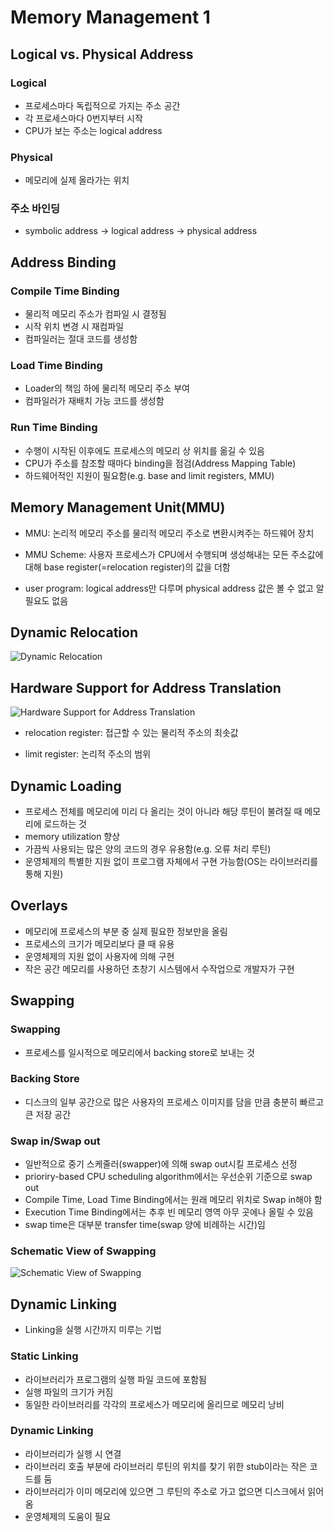# Memory Management 1

## Logical vs. Physical Address

### Logical

* 프로세스마다 독립적으로 가지는 주소 공간
* 각 프로세스마다 0번지부터 시작
* CPU가 보는 주소는 logical address

### Physical

* 메모리에 실제 올라가는 위치

### 주소 바인딩

* symbolic address -> logical address -> physical address

## Address Binding

### Compile Time Binding

* 물리적 메모리 주소가 컴파일 시 결정됨
* 시작 위치 변경 시 재컴파일
* 컴파일러는 절대 코드를 생성함

### Load Time Binding

* Loader의 책임 하에 물리적 메모리 주소 부여
* 컴파일러가 재배치 가능 코드를 생성함

### Run Time Binding

* 수행이 시작된 이후에도 프로세스의 메모리 상 위치를 옮길 수 있음
* CPU가 주소를 참조할 때마다 binding을 점검(Address Mapping Table)
* 하드웨어적인 지원이 필요함(e.g. base and limit registers, MMU)

## Memory Management Unit(MMU)

* MMU: 논리적 메모리 주소를 물리적 메모리 주소로 변환시켜주는 하드웨어 장치

* MMU Scheme: 사용자 프로세스가 CPU에서 수행되며 생성해내는 모든 주소값에 대해 base register(=relocation register)의 값을 더함

* user program: logical address만 다루며 physical address 값은 볼 수 없고 알 필요도 없음

## Dynamic Relocation

![Dynamic Relocation](https://worldfullofquestions.files.wordpress.com/2014/07/memory-management-unitmmu.jpg)

## Hardware Support for Address Translation

![Hardware Support for Address Translation](https://loonytek.files.wordpress.com/2015/11/add.png)

* relocation register: 접근할 수 있는 물리적 주소의 최솟값

* limit register: 논리적 주소의 범위

## Dynamic Loading

* 프로세스 전체를 메모리에 미리 다 올리는 것이 아니라 해당 루틴이 불려질 때 메모리에 로드하는 것
* memory utilization 향상
* 가끔씩 사용되는 많은 양의 코드의 경우 유용함(e.g. 오류 처리 루틴)
* 운영체제의 특별한 지원 없이 프로그램 자체에서 구현 가능함(OS는 라이브러리를 통해 지원)

## Overlays

* 메모리에 프로세스의 부분 중 실제 필요한 정보만을 올림
* 프로세스의 크기가 메모리보다 클 때 유용
* 운영체제의 지원 없이 사용자에 의해 구현
* 작은 공간 메모리를 사용하던 초창기 시스템에서 수작업으로 개발자가 구현

## Swapping

### Swapping

* 프로세스를 일시적으로 메모리에서 backing store로 보내는 것

### Backing Store

* 디스크의 일부 공간으로 많은 사용자의 프로세스 이미지를 담을 만큼 충분히 빠르고 큰 저장 공간

### Swap in/Swap out

* 일반적으로 중기 스케줄러(swapper)에 의해 swap out시킬 프로세스 선정
* prioriry-based CPU scheduling algorithm에서는 우선순위 기준으로 swap out
* Compile Time, Load Time Binding에서는 원래 메모리 위치로 Swap in해야 함
* Execution Time Binding에서는 추후 빈 메모리 영역 아무 곳에나 올릴 수 있음
* swap time은 대부분 transfer time(swap 양에 비례하는 시간)임

### Schematic View of Swapping

![Schematic View of Swapping](https://image.slidesharecdn.com/osppt4unit-120825101537-phpapp02/95/os-swapping-paging-segmentation-and-virtual-memory-3-728.jpg?cb=1345890022)

## Dynamic Linking

* Linking을 실행 시간까지 미루는 기법

### Static Linking

* 라이브러리가 프로그램의 실행 파일 코드에 포함됨
* 실행 파일의 크기가 커짐
* 동일한 라이브러리를 각각의 프로세스가 메모리에 올리므로 메모리 낭비

### Dynamic Linking

* 라이브러리가 실행 시 연결
* 라이브러리 호출 부분에 라이브러리 루틴의 위치를 찾기 위한 stub이라는 작은 코드를 둠
* 라이브러리가 이미 메모리에 있으면 그 루틴의 주소로 가고 없으면 디스크에서 읽어옴
* 운영체제의 도움이 필요
